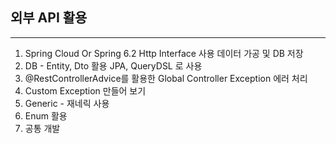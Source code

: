 ## 외부 API 활용
- - -
1. Spring Cloud Or Spring 6.2 Http Interface 사용
데이터 가공 및 DB 저장
2. DB - Entity, Dto 활용
JPA, QueryDSL 로 사용
3. @RestControllerAdvice를 활용한 Global Controller Exception 에러 처리
4. Custom Exception 만들어 보기
5. Generic - 재네릭 사용
6. Enum 활용
7. 공통 개발
